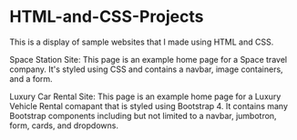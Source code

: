 # HTML-and-CSS-Projects
This is a display of sample websites that I made using HTML and CSS.
  
Space Station Site:
This page is an example home page for a Space travel company. It's styled using CSS and contains a navbar, image containers, and a form.

Luxury Car Rental Site:
This page is an example home page for a Luxury Vehicle Rental comapant that is styled using Bootstrap 4. It contains many Bootstrap components including but not limited to a navbar, jumbotron, form, cards, and dropdowns.
